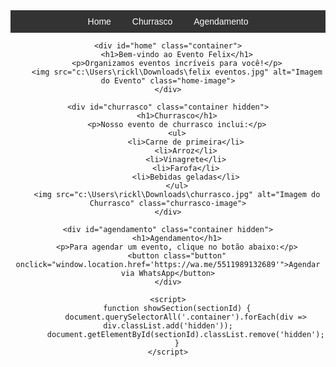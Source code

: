 <!DOCTYPE html>
<html lang="pt-BR">
<head>
    <meta charset="UTF-8">
    <meta name="viewport" content="width=device-width, initial-scale=1.0">
    <title>Evento Felix</title>
    <style>
        body { font-family: Arial, sans-serif; text-align: center; }
        nav { background: #333; padding: 10px; }
        nav a { color: white; margin: 0 15px; text-decoration: none; }
        .container { padding: 20px; }
        .hidden { display: none; }
        .button { padding: 10px 20px; background: green; color: white; border: none; cursor: pointer; }
        .home-image, .churrasco-image { width: 80%; max-width: 600px; margin-top: 20px; }
    </style>
</head>
<body>
    <nav>
        <a href="#" onclick="showSection('home')">Home</a>
        <a href="#" onclick="showSection('churrasco')">Churrasco</a>
        <a href="#" onclick="showSection('agendamento')">Agendamento</a>
    </nav>
    
    <div id="home" class="container">
        <h1>Bem-vindo ao Evento Felix</h1>
        <p>Organizamos eventos incríveis para você!</p>
        <img src="c:\Users\rickl\Downloads\felix eventos.jpg" alt="Imagem do Evento" class="home-image">
    </div>
    
    <div id="churrasco" class="container hidden">
        <h1>Churrasco</h1>
        <p>Nosso evento de churrasco inclui:</p>
        <ul>
            <li>Carne de primeira</li>
            <li>Arroz</li>
            <li>Vinagrete</li>
            <li>Farofa</li>
            <li>Bebidas geladas</li>
        </ul>
        <img src="c:\Users\rickl\Downloads\churrasco.jpg" alt="Imagem do Churrasco" class="churrasco-image">
    </div>
    
    <div id="agendamento" class="container hidden">
        <h1>Agendamento</h1>
        <p>Para agendar um evento, clique no botão abaixo:</p>
        <button class="button" onclick="window.location.href='https://wa.me/5511989132689'">Agendar via WhatsApp</button>
    </div>
    
    <script>
        function showSection(sectionId) {
            document.querySelectorAll('.container').forEach(div => div.classList.add('hidden'));
            document.getElementById(sectionId).classList.remove('hidden');
        }
    </script>
</body>
</html>
